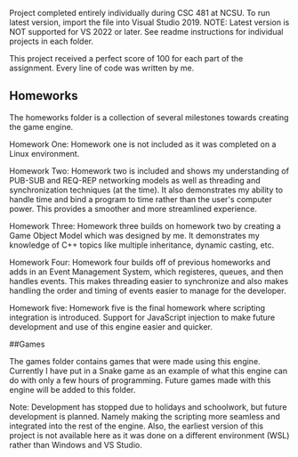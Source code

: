 Project completed entirely individually during CSC 481 at NCSU.
To run latest version, import the file into Visual Studio 2019. 
NOTE: Latest version is NOT supported for VS 2022 or later.
See readme instructions for individual projects in each folder.

This project received a perfect score of 100 for each part of the assignment. Every line of code was written by me.

## ****Homeworks****

The homeworks folder is a collection of several milestones towards creating the game engine.

Homework One: Homework one is not included as it was completed on a Linux environment.

Homework Two: Homework two is included and shows my understanding of PUB-SUB and REQ-REP networking models as well as threading and synchronization techniques (at the time).
It also demonstrates my ability to handle time and bind a program to time rather than the user's computer power. This provides a smoother and more streamlined experience.

Homework Three: Homework three builds on homework two by creating a Game Object Model which was designed by me. It demonstrates my knowledge of C++ topics like multiple inheritance, dynamic casting, etc.

Homework Four: Homework four  builds off of previous homeworks and adds in an Event Management System, which registeres, queues, and then handles events. This makes threading easier to synchronize
and also makes handling the order and timing of events easier to manage for the developer.

Homework five: Homework five is the final homework where scripting integration is introduced. Support for JavaScript injection to make future development and use of this engine easier and quicker.

##Games

The games folder contains games that were made using this engine. Currently I have put in a Snake game as an example of what this engine can do with only a few hours of programming.
Future games made with this engine will be added to this folder.

Note: Development has stopped due to holidays and schoolwork, but future development is planned. Namely making the scripting more seamless and integrated into the rest of the engine.
Also, the earliest version of this project is not available here as it was done on a different environment (WSL) rather than Windows and VS Studio.
